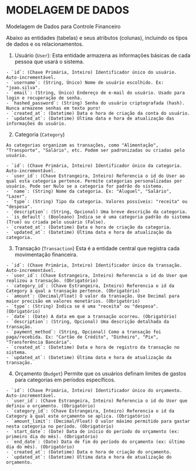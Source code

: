 # MODELAGEM DE DADOS
Modelagem de Dados para Controle Financeiro

Abaixo as entidades (tabelas) e seus atributos (colunas), incluindo os tipos de dados e os relacionamentos.

  1. Usuário (`User`):
    Esta entidade armazena as informações básicas de cada pessoa que usará o sistema.

    - `id`: (Chave Primária, Inteiro) Identificador único do usuário. Auto-incrementável.
    - `username`: (String, Único) Nome de usuário escolhido. Ex: "joao.silva".
    - `email`: (String, Único) Endereço de e-mail do usuário. Usado para login e recuperação de senha.
    - `hashed_password`: (String) Senha do usuário criptografada (hash). Nunca armazene senhas em texto puro!
    - `created_at`: (Datetime) Data e hora de criação da conta do usuário.
    - `updated_at`: (Datetime) Última data e hora de atualização das informações do usuário.

  2. Categoria (`Category`)
  
    As categorias organizam as transações, como "Alimentação", "Transporte", "Salário", etc. Podem ser padronizadas ou criadas pelo usuário.

    - `id`: (Chave Primária, Inteiro) Identificador único da categoria. Auto-incrementável.
    - `user_id`: (Chave Estrangeira, Inteiro) Referencia o id do User ao qual esta categoria pertence. Permite categorias personalizadas por usuário. Pode ser Nulo se a categoria for padrão do sistema.
    - `name`: (String) Nome da categoria. Ex: "Aluguel", "Salário", "Lazer".
    - `type`: (String) Tipo da categoria. Valores possíveis: "receita" ou "despesa".
    - `description`: (String, Opcional) Uma breve descrição da categoria.
    - `is_default`: (Booleano) Indica se é uma categoria padrão do sistema (True) ou criada pelo usuário (False).
    - `created_at`: (Datetime) Data e hora de criação da categoria.
    - `updated_at`: (Datetime) Última data e hora de atualização da categoria.

  3. Transação (`Transaction`)
    Esta é a entidade central que registra cada movimentação financeira.

    - `id`: (Chave Primária, Inteiro) Identificador único da transação. Auto-incrementável.
    - `user_id`: (Chave Estrangeira, Inteiro) Referencia o id do User que realizou a transação. (Obrigatório)
    - `category_id`: (Chave Estrangeira, Inteiro) Referencia o id da Category à qual a transação pertence. (Obrigatório)
    - `amount`: (Decimal/Float) O valor da transação. Use Decimal para maior precisão em valores monetários. (Obrigatório)
    - `type`: (String) Indica se é uma "receita" ou "despesa". (Obrigatório)
    - `date`: (Date) A data em que a transação ocorreu. (Obrigatório)
    - `description`: (String, Opcional) Uma descrição detalhada da transação.
    - `payment_method`: (String, Opcional) Como a transação foi paga/recebida. Ex: "Cartão de Crédito", "Dinheiro", "Pix", "Transferência Bancária".
    - `created_at`: (Datetime) Data e hora de registro da transação no sistema.
    - `updated_at`: (Datetime) Última data e hora de atualização da transação.

  4. Orçamento (`Budget`)
    Permite que os usuários definam limites de gastos para categorias em períodos específicos.

    - `id`: (Chave Primária, Inteiro) Identificador único do orçamento. Auto-incrementável.
    - `user_id`: (Chave Estrangeira, Inteiro) Referencia o id do User que definiu o orçamento. (Obrigatório)
    - `category_id`: (Chave Estrangeira, Inteiro) Referencia o id da Category à qual este orçamento se aplica. (Obrigatório)
    - `amount_limit`: (Decimal/Float) O valor máximo permitido para gastar nesta categoria no período. (Obrigatório)
    - `start_date`: (Date) Data de início do período do orçamento (ex: primeiro dia do mês). (Obrigatório)
    - `end_date`: (Date) Data de fim do período do orçamento (ex: último dia do mês). (Obrigatório)
    - `created_at`: (Datetime) Data e hora de criação do orçamento.
    - `updated_at`: (Datetime) Última data e hora de atualização do orçamento.